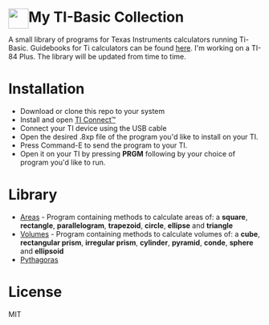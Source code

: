 # My TI-Basic Collection <img width="40px" src="http://i.imgur.com/esLmBa3.png" style="float:left">
A small library of programs for Texas Instruments calculators running Ti-Basic.
Guidebooks for Ti calculators can be found [here](https://education.ti.com/en/guidebook/search?active=guidebooks).
I'm working on a TI-84 Plus. The library will be updated from time to time.

# Installation

* Download or clone this repo to your system
* Install and open [TI Connect™](https://education.ti.com/en/products/computer-software/ti-connect-ce-sw)
* Connect your TI device using the USB cable
* Open the desired .8xp file of the program you'd like to install on your TI.
* Press Command-E to send the program to your TI.
* Open it on your TI by pressing **PRGM** following by your choice of program you'd like to run.

# Library
* [Areas](https://github.com/jeroenboumans/TiBasic-Collection/blob/master/src/Areas.8xp) - Program containing methods to calculate areas of: a **square**, **rectangle**, **parallelogram**, **trapezoid**, **circle**, **ellipse** and **triangle**
* [Volumes](https://github.com/jeroenboumans/TiBasic-Collection/blob/master/src/Volumes.8xp) - Program containing methods to calculate volumes of: a **cube**, **rectangular prism**, **irregular prism**, **cylinder**, **pyramid**, **conde**, **sphere** and **ellipsoid**
* [Pythagoras](https://github.com/jeroenboumans/TiBasic-Collection/blob/master/src/PYTHAGORAS.8xp)

# License
MIT
